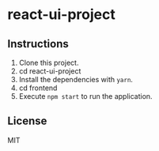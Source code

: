 # react-ui-project

## Instructions 
1. Clone this project.
2. cd react-ui-project
2. Install the dependencies with `yarn`.
3. cd frontend
4. Execute `npm start` to run the application.

## License
MIT
